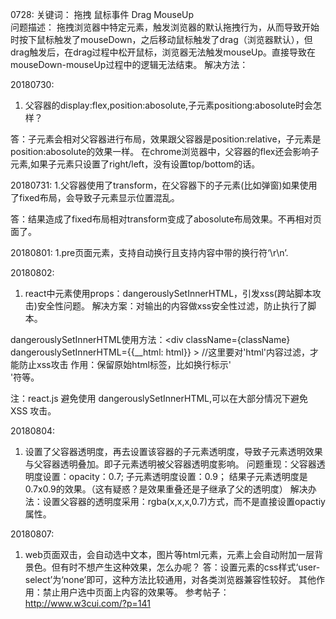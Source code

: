 0728:
关键词： 拖拽 鼠标事件 Drag MouseUp  
问题描述：
        拖拽浏览器中特定元素，触发浏览器的默认拖拽行为，从而导致开始时按下鼠标触发了mouseDown，之后移动鼠标触发了drag（浏览器默认），但drag触发后，在drag过程中松开鼠标，浏览器无法触发mouseUp。直接导致在mouseDown-mouseUp过程中的逻辑无法结束。
解决方法：

20180730:
1. 父容器的display:flex,position:abosolute,子元素positiong:abosolute时会怎样？

答：子元素会相对父容器进行布局，效果跟父容器是position:relative，子元素是position:abosolute的效果一样。 在chrome浏览器中，父容器的flex还会影响子元素,如果子元素只设置了right/left，没有设置top/bottom的话。

20180731:
1.父容器使用了transform，在父容器下的子元素(比如弹窗)如果使用了fixed布局，会导致子元素显示位置混乱。

答：结果造成了fixed布局相对transform变成了abosolute布局效果。不再相对页面了。

20180801:
1.pre页面元素，支持自动换行且支持内容中带的换行符‘\r\n’.

20180802:
1. react中元素使用props：dangerouslySetInnerHTML，引发xss(跨站脚本攻击)安全性问题。
解决方案：对输出的内容做xss安全性过滤，防止执行了脚本。

dangerouslySetInnerHTML使用方法：<div className={className} dangerouslySetInnerHTML={{__html: html}} ></div>
//这里要对'html'内容过滤，才能防止xss攻击
作用：保留原始html标签，比如换行标示'<br/>'符等。

注：react.js 避免使用 dangerouslySetInnerHTML,可以在大部分情况下避免 XSS 攻击。

20180804:
1. 设置了父容器透明度，再去设置该容器的子元素透明度，导致子元素透明效果与父容器透明叠加。即子元素透明被父容器透明度影响。
问题重现：父容器透明度设置：opacity：0.7; 子元素透明度设置：0.9； 结果子元素透明度是0.7x0.9的效果。（这有疑惑？是效果重叠还是子继承了父的透明度）
解决办法：设置父容器的透明度采用：rgba(x,x,x,0.7)方式，而不是直接设置opactiy属性。

20180807:
1. web页面双击，会自动选中文本，图片等html元素，元素上会自动附加一层背景色。但有时不想产生这种效果，怎么办呢？
答：设置元素的css样式‘user-select’为‘none’即可，这种方法比较通用，对各类浏览器兼容性较好。
其他作用：禁止用户选中页面上内容的效果等。
参考帖子：http://www.w3cui.com/?p=141